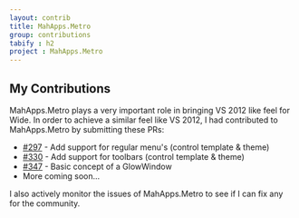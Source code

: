 ```yaml
---
layout: contrib
title: MahApps.Metro
group: contributions
tabify : h2
project : MahApps.Metro
---
```


## My Contributions

MahApps.Metro plays a very important role in bringing VS 2012 like feel for Wide. In order to achieve a similar feel like VS 2012, I had contributed to MahApps.Metro by submitting these PRs:

- [#297](https://github.com/MahApps/MahApps.Metro/pull/297) - Add support for regular menu's (control template & theme)
- [#330](https://github.com/MahApps/MahApps.Metro/pull/330) - Add support for toolbars (control template & theme)
- [#347](https://github.com/MahApps/MahApps.Metro/pull/347) - Basic concept of a GlowWindow
- More coming soon...

I also actively monitor the issues of MahApps.Metro to see if I can fix any for the community.